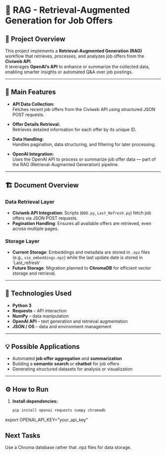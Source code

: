 # 🧠 RAG - Retrieval-Augmented Generation for Job Offers

## 📘 Project Overview
This project implements a **Retrieval-Augmented Generation (RAG)** workflow that retrieves, processes, and analyzes job offers from the **Civiweb API**.  
It leverages **OpenAI’s API** to enhance or summarize the collected data, enabling smarter insights or automated Q&A over job postings.

---

## 🚀 Main Features
- **API Data Collection:**  
  Fetches recent job offers from the Civiweb API using structured JSON POST requests.
  
- **Offer Details Retrieval:**  
  Retrieves detailed information for each offer by its unique ID.

- **Data Handling:**  
  Handles pagination, data structuring, and filtering for later processing.

- **OpenAI Integration:**  
  Uses the OpenAI API to process or summarize job offer data — part of the RAG (Retrieval-Augmented Generation) pipeline.
  
---

## 🏗️ Document Overview

### **Data Retrieval Layer**
- **Civiweb API Integration**: Scripts (`BDD.py`, `Last_Refresh.py`) fetch job offers via JSON POST requests.
- **Pagination Handling**: Ensures all available offers are retrieved, even across multiple pages.

### **Storage Layer**
- **Current Storage**: Embeddings and metadata are stored in `.npz` files (e.g., `vie_embeddings.npz`) while the last update date is stored in 'Last_refresh'
- **Future Storage**: Migration planned to **ChromaDB** for efficient vector storage and retrieval.

---

## 🧰 Technologies Used
- **Python 3**
- **Requests** – API interaction  
- **NumPy** – data manipulation  
- **OpenAI API** – text generation and retrieval augmentation  
- **JSON / OS** – data and environment management

---

## 💡 Possible Applications
- Automated **job offer aggregation** and **summarization**
- Building a **semantic search** or **chatbot** for job offers
- Generating structured datasets for analysis or visualization

---

## ⚙️ How to Run

1. **Install dependencies:**
   ```bash
   pip install openai requests numpy chromadb

export OPENAI_API_KEY="your_api_key"


##  Next Tasks

Use a Chroma database rather that .npz files for data storage.
